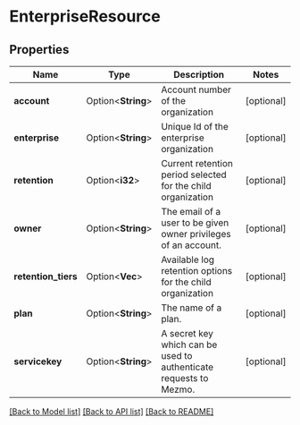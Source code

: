 # EnterpriseResource

## Properties

Name | Type | Description | Notes
------------ | ------------- | ------------- | -------------
**account** | Option<**String**> | Account number of the organization | [optional]
**enterprise** | Option<**String**> | Unique Id of the enterprise organization | [optional]
**retention** | Option<**i32**> | Current retention period selected for the child organization | [optional]
**owner** | Option<**String**> | The email of a user to be given owner privileges of an account. | [optional]
**retention_tiers** | Option<**Vec<i32>**> | Available log retention options for the child organization | [optional]
**plan** | Option<**String**> | The name of a plan. | [optional]
**servicekey** | Option<**String**> | A secret key which can be used to authenticate requests to Mezmo. | [optional]

[[Back to Model list]](../README.md#documentation-for-models) [[Back to API list]](../README.md#documentation-for-api-endpoints) [[Back to README]](../README.md)


